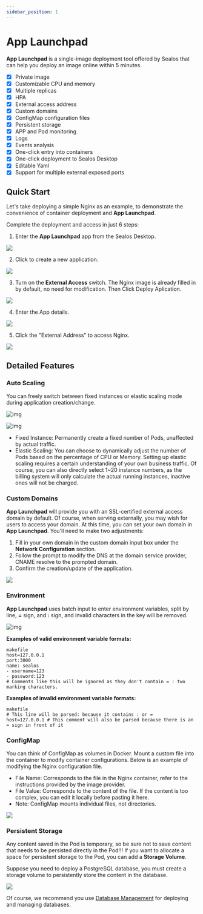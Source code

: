 ```yaml
---
sidebar_position: 1
---
```


# App Launchpad

**App Launchpad** is a single-image deployment tool offered by Sealos that can help you deploy an image online within 5 minutes.

- [x] Private image
- [x] Customizable CPU and memory
- [x] Multiple replicas
- [x] HPA
- [x] External access address
- [x] Custom domains
- [x] ConfigMap configuration files
- [x] Persistent storage
- [x] APP and Pod monitoring
- [x] Logs
- [x] Events analysis
- [x] One-click entry into containers
- [x] One-click deployment to Sealos Desktop
- [x] Editable Yaml
- [x] Support for multiple external exposed ports

## Quick Start

Let's take deploying a simple Nginx as an example, to demonstrate the convenience of container deployment and **App Launchpad**.

Complete the deployment and access in just 6 steps:

1. Enter the **App Launchpad** app from the Sealos Desktop.

![](./imgs/app-launchpad.jpg)

2. Click to create a new application.

![](./imgs/app-list.png)

3. Turn on the **External Access** switch. The Nginx image is already filled in by default, no need for modification. Then Click Deploy Aplication.

![](./imgs/app-launchpad3.png)

4. Enter the App details.

![](./imgs/app-launchpad4.png)

5. Click the "External Address" to access Nginx.

![](./imgs/app-launchpad6.png)

## Detailed Features

### Auto Scaling

You can freely switch between fixed instances or elastic scaling mode during application creation/change.

![img](./imgs/app-launchpad7.png) 

![img](./imgs/app-launchpad8.png)

- Fixed Instance: Permanently create a fixed number of Pods, unaffected by actual traffic.
- Elastic Scaling: You can choose to dynamically adjust the number of Pods based on the percentage of CPU or Memory. Setting up elastic scaling requires a certain understanding of your own business traffic. Of course, you can also directly select 1~20 instance numbers, as the billing system will only calculate the actual running instances, inactive ones will not be charged.

### Custom Domains

**App Launchpad** will provide you with an SSL-certified external access domain by default. Of course, when serving externally, you may wish for users to access your domain. At this time, you can set your own domain in **App Launchpad**. You'll need to make two adjustments:

1. Fill in your own domain in the custom domain input box under the **Network Configuration** section.
2. Follow the prompt to modify the DNS at the domain service provider, CNAME resolve to the prompted domain.
3. Confirm the creation/update of the application.

![](./imgs/app-launchpad9.png) 

### Environment

**App Launchpad** uses batch input to enter environment variables, split by line, **=** sign, and **:** sign, and invalid characters in the key will be removed.

![img](./imgs/app-launchpad10.png)

**Examples of valid environment variable formats:**

```
makefile
host=127.0.0.1
port:3000
name: sealos
- username=123
- password:123
# Comments like this will be ignored as they don't contain = : two marking characters.
```

**Examples of invalid environment variable formats:**

```
makefile
# This line will be parsed: because it contains : or =
host=127.0.0.1 # This comment will also be parsed because there is an = sign in front of it
```

### ConfigMap

You can think of ConfigMap as volumes in Docker. Mount a custom file into the container to modify container configurations. Below is an example of modifying the Nginx configuration file.

- File Name: Corresponds to the file in the Nginx container, refer to the instructions provided by the image provider.
- File Value: Corresponds to the content of the file. If the content is too complex, you can edit it locally before pasting it here.
- Note: ConfigMap mounts individual files, not directories.

![](./imgs/app-launchpad11.png)

### Persistent Storage

Any content saved in the Pod is temporary, so be sure not to save content that needs to be persisted directly in the Pod!!! If you want to allocate a space for persistent storage to the Pod, you can add a **Storage Volume**.

Suppose you need to deploy a PostgreSQL database, you must create a storage volume to persistently store the content in the database.

![](./imgs/app-launchpad12.png)

Of course, we recommend you use [Database Management](./dbprovider/dbprovider.md) for deploying and managing databases.
